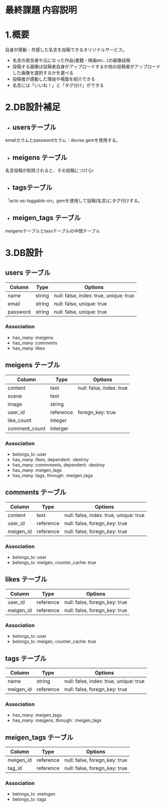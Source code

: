
# 最終課題 内容説明
# 1.概要
自身が感動・共感した名言を投稿できるオリジナルサービス。
- 名言の発言者や元になった作品(書籍・映画etc...)の画像投稿
- 投稿する画像は投稿者自身がアップロードするか他の投稿者がアップロードした画像を選択するかを選べる
- 投稿者が感動した理由や場面を紹介できる
- 名言には「いいね！」と「タグ付け」ができる


# 2.DB設計補足
- ## usersテーブル
emailカラムとpasswordカラム：devise gemを使用する。
- ## meigens テーブル
名言投稿が削除されると、その投稿につけらr
- ## tagsテーブル
「acts-as-taggable-on」gemを使用して投稿(名言)にタグ付けする。
- ## meigen_tags テーブル
meigensテーブルとtassテーブルの中間テーブル


# 3.DB設計
## users テーブル

|Column|Type|Options|
|------|----|-------|
|name|string|null: false, index: true, unique: true|
|email|string|null: false, unique: true|
|password|string|null: false, unique: true|

### Association
- has_many :meigens
- has_many :comments
- has_many :likes


## meigens テーブル

|Column|Type|Options|
|------|----|-------|
|content|text|null: false, index: true|
|scene|text||
|image|string||
|user_id|reference|foregn_key: true|
|like_count|integer||
|comment_count|interger||

### Association
- belongs_to :user
- has_many :likes, dependent: :destroy
- has_many :commments, dependent: :destroy
- has_many :meigen_tags
- has_many :tags, through: :meigen_tags


## comments テーブル

|Column|Type|Options|
|------|----|-------|
|content|text|null: false, index: true, unique: true|
|user_id|reference|null: false, foregn_key: true|
|meigen_id|reference|null: false, foregn_key: true|

### Association
- belongs_to :user
- belongs_to :meigen, counter_cache: true


## likes テーブル

|Column|Type|Options|
|------|----|-------|
|user_id|reference|null: false, foregn_key: true|
|meigen_id|reference|null: false, foregn_key: true|

### Association
- belongs_to :user
- belongs_to :meigen, counter_cache: true


## tags テーブル

|Column|Type|Options|
|------|----|-------|
|name|string|null: false, index: true, unique: true|
|meigen_id|reference|null: false, foregn_key: true|

### Association
- has_many :meigen_tags
- has_many :meigens, through: :meigen_tags


## meigen_tags テーブル

|Column|Type|Options|
|------|----|-------|
|meigen_id|reference|null: false, foregn_key: true|
|tag_id|reference|null: false, foregn_key: true|

### Association
- belongs_to :meingen
- belongs_to :tags
